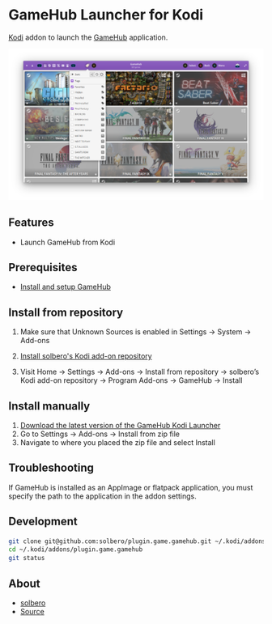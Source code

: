 # GameHub Launcher for Kodi

[Kodi](http://kodi.tv) addon to launch the [GameHub](https://tkashkin.tk/projects/gamehub/) application.

![GameHub screenshot](resources/media/screenshot_1.png)

## Features

- Launch GameHub from Kodi

## Prerequisites

- [Install and setup GameHub](<https://github.com/tkashkin/GameHub/#installation>)

## Install from repository

1. Make sure that Unknown Sources is enabled in Settings → System → Add-ons

1. [Install solbero's Kodi add-on repository](https://github.com/solbero/repository.solbero/blob/master/README.md)

1. Visit Home → Settings → Add-ons → Install from repository → solbero’s Kodi add-on repository → Program Add-ons → GameHub → Install

## Install manually

1. [Download the latest version of the GameHub Kodi Launcher](https://github.com/solbero/plugin.game.gamehub/releases/latest)
1. Go to Settings → Add-ons → Install from zip file
1. Navigate to where you placed the zip file and select Install

## Troubleshooting

If GameHub is installed as an AppImage or flatpack application, you must specify the path to the application in the addon settings.

## Development

```bash
git clone git@github.com:solbero/plugin.game.gamehub.git ~/.kodi/addons/plugin.game.gamehub
cd ~/.kodi/addons/plugin.game.gamehub
git status
```

## About

- [solbero](https://github.com/solbero)
- [Source](https://github.com/RobLoach/lutris-kodi-addon)
